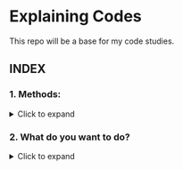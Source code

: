 # **Explaining Codes**

This repo will be a base for my code studies.

## INDEX

### 1. **Methods:**
<details>
<summary>Click to expand</summary>

- [copySorted()](/javascript/methods/sorting/copy-and-sort-array.js)
- [every()](/javascript/methods/every.js)
- [filterRangeInPlace()](/javascript/methods/filtering/filter-range-in-place.js)
- [filter()](/javascript/methods/filtering/filter.js)
- [find()](/javascript/methods/find.js)
- [findIndex()](/javascript/methods/find-index.js)
- [groupById()](/javascript/methods/grouping/create-keyed-obj-from-array.js)
- [map()](/javascript/methods/map.js)
- [reduce()](/javascript/methods/grouping/reduce.js)
- [some()](/javascript/methods/some.js)
- [sort()](/javascript/methods/sorting/sort.js)
- [unique()](/javascript/methods/filtering/unique.js)
</details>

### 2. What do you want to do?
<details>
<summary>Click to expand</summary>

- [Copy and sort an array](/javascript/methods/sorting/copy-and-sort-array.js)
- [Get average value from an array](/javascript/methods/grouping/reduce.js)
- [Transform a string](/javascript/intentions/transform-a-string.js)
- [Filter a range from an array](/javascript/methods/filtering/filter.js) - function filterRanger
- [Filter and remove](/javascript/methods/filtering/filter.js) - function filterRangeInPlace
- [Create an object from an array](/javascript/methods/grouping/reduce.js) 
- [Convert an object into an array](/javascript/methods/map.js)
- [Find and delete something](/javascript/methods/find-index.js)
- [Sum how many times a item has appeared](/javascript/methods/grouping/reduce.js)

</details>
